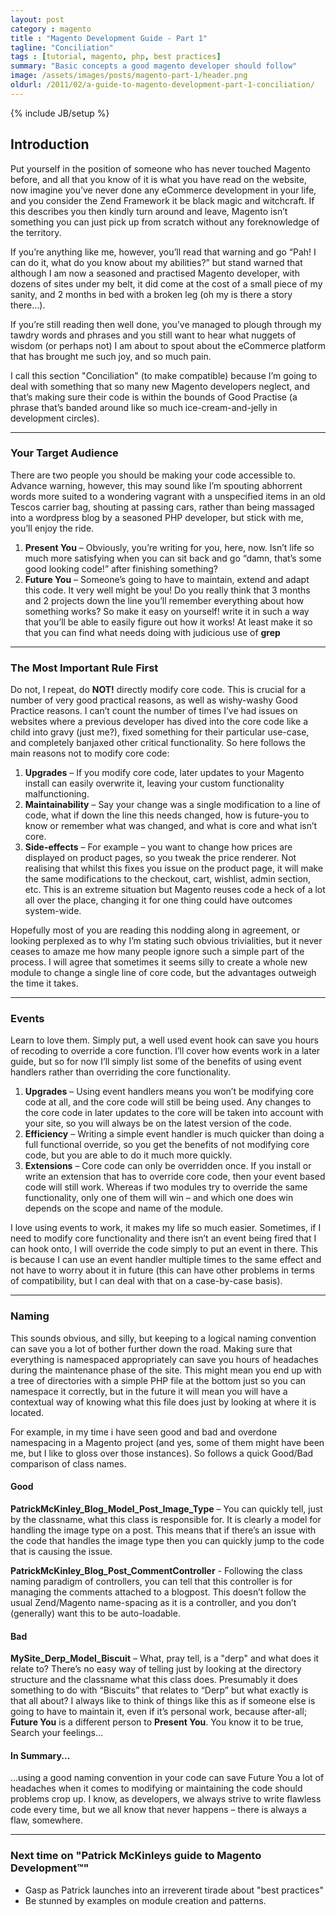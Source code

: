 ```yaml
---
layout: post
category : magento
title : "Magento Development Guide - Part 1"
tagline: "Conciliation"
tags : [tutorial, magento, php, best practices]
summary: "Basic concepts a good magento developer should follow"
image: /assets/images/posts/magento-part-1/header.png
oldurl: /2011/02/a-guide-to-magento-development-part-1-conciliation/
---
```

{% include JB/setup %}

## Introduction

Put yourself in the position of someone who has never touched Magento before, and all that you know of it is what you have read on the website, now imagine you’ve never done any eCommerce development in your life, and you consider the Zend Framework it be black magic and witchcraft. If this describes you then kindly turn around and leave, Magento isn’t something you can just pick up from scratch without any foreknowledge of the territory.

If you’re anything like me, however, you’ll read that warning and go “Pah! I can do it, what do you know about my abilities?” but stand warned that although I am now a seasoned and practised Magento developer, with dozens of sites under my belt, it did come at the cost of a small piece of my sanity, and 2 months in bed with a broken leg (oh my is there a story there…).

If you’re still reading then well done, you’ve managed to plough through my tawdry words and phrases and you still want to hear what nuggets of wisdom (or perhaps not) I am about to spout about the eCommerce platform that has brought me such joy, and so much pain.

I call this section "Conciliation" (to make compatible) because I’m going to deal with something that so many new Magento developers neglect, and that’s making sure their code is within the bounds of Good Practise (a phrase that’s banded around like so much ice-cream-and-jelly in development circles).

---

### Your Target Audience

There are two people you should be making your code accessible to. Advance warning, however, this may sound like I’m spouting abhorrent words more suited to a wondering vagrant with a unspecified items in an old Tescos carrier bag, shouting at passing cars, rather than being massaged into a wordpress blog by a seasoned PHP developer, but stick with me, you’ll enjoy the ride.

 1. **Present You** – Obviously, you’re writing for you, here, now. Isn’t life so much more satisfying when you can sit back and go “damn, that’s some good looking code!” after finishing something?
 2. **Future You** – Someone’s going to have to maintain, extend and adapt this code. It very well might be you! Do you really think that 3 months and 2 projects down the line you’ll remember everything about how something works? So make it easy on yourself! write it in such a way that you’ll be able to easily figure out how it works! At least make it so that you can find what needs doing with judicious use of **grep**

---

### The Most Important Rule First

Do not, I repeat, do **NOT!** directly modify core code. This is crucial for a number of very good practical reasons, as well as wishy-washy Good Practice reasons. I can’t count the number of times I’ve had issues on websites where a previous developer has dived into the core code like a child into gravy (just me?), fixed something for their particular use-case, and completely banjaxed other critical functionality. So here follows the main reasons not to modify core code:

 1. **Upgrades** – If you modify core code, later updates to your Magento install can easily overwrite it, leaving your custom functionality malfunctioning.
 2. **Maintainability** – Say your change was a single modification to a line of code, what if down the line this needs changed, how is future-you to know or remember what was changed, and what is core and what isn’t core.
 3. **Side-effects** – For example – you want to change how prices are displayed on product pages, so you tweak the price renderer. Not realising that whilst this fixes you issue on the product page, it will make the same modifications to the checkout, cart, wishlist, admin section, etc. This is an extreme situation but Magento reuses code a heck of a lot all over the place, changing it for one thing could have outcomes system-wide.

Hopefully most of you are reading this nodding along in agreement, or looking perplexed as to why I’m stating such obvious trivialities, but it never ceases to amaze me how many people ignore such a simple part of the process. I will agree that sometimes it seems silly to create a whole new module to change a single line of core code, but the advantages outweigh the time it takes.

---

### Events

Learn to love them. Simply put, a well used event hook can save you hours of recoding to override a core function.  I’ll cover how events work in a later guide, but so for now I’ll simply list some of the benefits of using event handlers rather than overriding the core functionality.

 1. **Upgrades** – Using event handlers means you won’t be modifying core code at all, and the core code will still be being used. Any changes to the core code in later updates to the core will be taken into account with your site, so you will always be on the latest version of the code.
 2. **Efficiency** – Writing a simple event handler is much quicker than doing a full functional override, so you get the benefits of not modifying core code, but you are able to do it much more quickly.
 3. **Extensions** – Core code can only be overridden once. If you install or write an extension that has to override core code, then your event based code will still work. Whereas if two modules try to override the same functionality, only one of them will win – and which one does win depends on the scope and name of the module.

I love using events to work, it makes my life so much easier. Sometimes, if I need to modify core functionality and there isn’t an event being fired that I can hook onto, I will override the code simply to put an event in there. This is because I can use an event handler multiple times to the same effect and not have to worry about it in future (this can have other problems in terms of compatibility, but I can deal with that on a case-by-case basis).

---

### Naming

This sounds obvious, and silly, but keeping to a logical naming convention can save you a lot of bother further down the road. Making sure that everything is namespaced appropriately can save you hours of headaches during the maintenance phase of the site. This might mean you end up with a tree of directories with a simple PHP file at the bottom just so you can namespace it correctly, but in the future it will mean you will have a contextual way of knowing what this file does just by looking at where it is located.

For example, in my time i have seen good and bad and overdone namespacing in a Magento project (and yes, some of them might have been me, but I like to gloss over those instances). So follows a quick Good/Bad comparison of class names.


<div class="span6">
  <div class="alert alert-block alert-success">
    <h4>Good</h4>
    <p><strong>PatrickMcKinley_Blog_Model_Post_Image_Type</strong> – You can quickly tell, just by the classname, what this class is responsible for. It is clearly a model for handling the image type on a post. This means that if there’s an issue with the code that handles the image type then you can quickly jump to the code that is causing the issue.</p>
    <p><strong>PatrickMcKinley_Blog_Post_CommentController</strong> - Following the class naming paradigm of controllers, you can tell that this controller is for managing the comments attached to a blogpost. This doesn’t follow the usual Zend/Magento name-spacing as it is a controller, and you don’t (generally) want this to be auto-loadable.</p>
  </div>
</div>
<div class="span6">
  <div class="alert alert-block alert-error">
    <h4>Bad</h4>
    <p><strong>MySite_Derp_Model_Biscuit</strong> – What, pray tell, is a "derp" and what does it relate to? There’s no easy way of telling just by looking at the directory structure and the classname what this class does. Presumably it does something to do with “Biscuits” that relates to “Derp” but what exactly is that all about? I always like to think of things like this as if someone else is going to have to maintain it, even if it’s personal work, because after-all; <strong>Future You</strong> is a different person to <strong>Present You</strong>. You know it to be true, Search your feelings...</p>
  </div>
</div>
<div class="span12">
  <h4>In Summary...</h4>
  <p>...using a good naming convention in your code can save Future You a lot of headaches when it comes to modifying or maintaining the code should problems crop up. I know, as developers, we always strive to write flawless code every time, but we all know that never happens – there is always a flaw, somewhere.</p>
</div>

<hr style="clear:both;">

### Next time on "Patrick McKinleys guide to Magento Development&trade;"
 * Gasp as Patrick launches into an irreverent tirade about "best practices"
 * Be stunned by examples on module creation and patterns.

